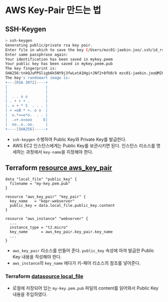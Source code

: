 # AWS Key-Pair 만드는 법

## SSH-Keygen

```bash
> ssh-keygen
Generating public/private rsa key pair.
Enter file in which to save the key (/Users/mzc01-jaebin.joo/.ssh/id_rsa): mykey.pem^ Enter passphrase (empty for no passphrase):
Enter same passphrase again:
Your identification has been saved in mykey.peem
Your public key has been saved in mykey.peem.pub
The key fingerprint is:
SHA256:tnkQJuPPGligb6k5NY9j3fwLotA1Hgi+JNf2+8fU0/k mzc01-jaebin.joo@MZC01-JAEBINJOO.local
The key's randomart image is:
+---[RSA 3072]----+
|                 |
|                 |
|  . . o o        |
| . + + + .       |
|. = + * S  . . . |
| + =oB * +. o o  |
|  o.*==o*o.  . . |
|  .=+.o=ooo     E|
|  oo..o..oo.     |
+----[SHA256]-----+
```

- `ssh-keygen`  수행하여 Public Key와 Private Key를 발급한다.
- AWS EC2 인스턴스에게는 Public Key를 보관시키면 된다. 인스턴스 리소스를 명세하는 과정에서 `key-name`을 지정해야 한다.

## Terraform [resource aws_key_pair](https://registry.terraform.io/providers/hashicorp/aws/3.9.0/docs/resources/key_pair)

```hcl
data "local_file" "public_key" {
  filename = "my-key.pem.pub"
}

resource "aws_key_pair" "key_pair" {
  key_name   = "kepr-webserver"
  public_key = data.local_file.public_key.content
}

resource "aws_instance" "webserver" {
  ...
  instance_type = "t2.micro"
  key_name      = aws_key_pair.key_pair.key_name
  ...
}
```

-  `aws_key_pair` 리소스를 만들어 준다. `public_key` 속성에 아까 발급한 Public Key 내용을 작성해야 한다.
- `aws_instance`의 `key_name` 에다가 키-페어 리소스의 참조를 넣어준다.

### Terraform [datasource local_file](https://registry.terraform.io/providers/hashicorp/local/latest/docs/data-sources/file.html#schema)

- 로컬에 저장되어 있는 `my-key.pem.pub` 파일의 content를 읽어와서 Public Key 내용을 주입하였다.

  
